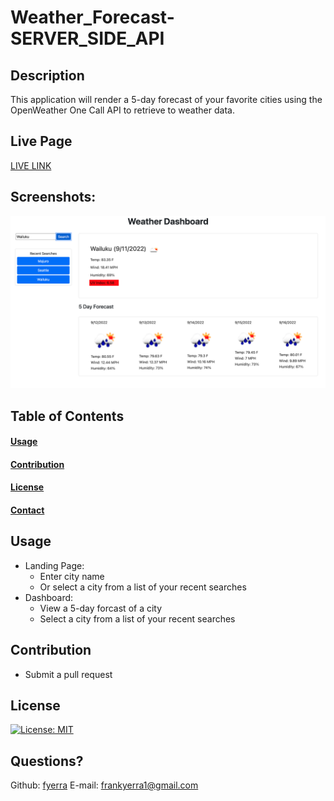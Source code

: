 # Weather_Forecast-SERVER_SIDE_API

  ## Description

  This application will render a 5-day forecast of your favorite cities using the OpenWeather One Call API to retrieve to weather data.

  ## Live Page
  [LIVE LINK](https://fyerra1.github.io/weather_dashboard-SERVER_SIDE_API/)

  ## Screenshots:
  ![](./assets/images/dashboard.png)

  ## Table of Contents
  #### [Usage](#usage)
  #### [Contribution](#contribution)
  #### [License](#license)
  #### [Contact](#questions)

  ## Usage
  - Landing Page:
    - Enter city name
    - Or select a city from a list of your recent searches
  - Dashboard:
    - View a 5-day forcast of a city
    - Select a city from a list of your recent searches 
    
  ## Contribution

  - Submit a pull request

  ## License

  [![License: MIT](https://img.shields.io/badge/License-MIT-yellow.svg)](https://opensource.org/licenses/MIT)

  ## Questions?

  Github: [fyerra](https://github.com/fyerra)
  E-mail: frankyerra1@gmail.com